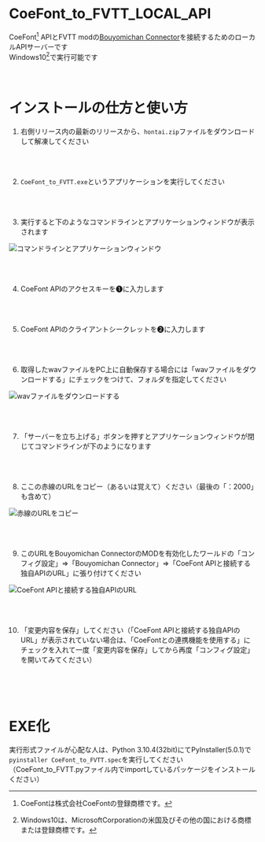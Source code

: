 # CoeFont_to_FVTT_LOCAL_API
CoeFont[^1] APIとFVTT modの[Bouyomichan Connector](https://github.com/AdmiralNyar/Bouyomichan-Connector)を接続するためのローカルAPIサーバーです<br>
Windows10[^2]で実行可能です
<br>
<br>
<br>
# インストールの仕方と使い方
1. 右側リリース内の最新のリリースから、`hontai.zip`ファイルをダウンロードして解凍してください
 <br>
 <br>

2. `CoeFont_to_FVTT.exe`というアプリケーションを実行してください
<br>
<br>

3. 実行すると下のようなコマンドラインとアプリケーションウィンドウが表示されます

![コマンドラインとアプリケーションウィンドウ](https://user-images.githubusercontent.com/52102146/168811129-c19fcfd9-ba7a-45d9-b79b-c23a6567ac14.png)

<br>
<br>

4. CoeFont APIのアクセスキーを➊に入力します
<br>
<br>

5. CoeFont APIのクライアントシークレットを➋に入力します
<br>
<br>

6. 取得したwavファイルをPC上に自動保存する場合には「wavファイルをダウンロードする」にチェックをつけて、フォルダを指定してください

![wavファイルをダウンロードする](https://user-images.githubusercontent.com/52102146/168811226-ae73ae41-5660-48bd-96d8-6c2c1ddeceef.png)

<br>
<br>

7. 「サーバーを立ち上げる」ボタンを押すとアプリケーションウィンドウが閉じてコマンドラインが下のようになります
<br>
<br>

8. ここの赤線のURLをコピー（あるいは覚えて）ください（最後の「：2000」も含めて）

![赤線のURLをコピー](https://user-images.githubusercontent.com/52102146/168811280-86ebf1c1-be20-436b-b069-7ec1895b9f5d.png)

<br>
<br>

9. このURLをBouyomichan ConnectorのMODを有効化したワールドの「コンフィグ設定」⇒「Bouyomichan Connector」⇒「CoeFont APIと接続する独自APIのURL」に張り付けてください

![CoeFont APIと接続する独自APIのURL](https://user-images.githubusercontent.com/52102146/168811830-303664ce-5fb3-4125-af7f-e26c03790385.png)

<br>
<br>

10. 「変更内容を保存」してください（「CoeFont APIと接続する独自APIのURL」が表示されていない場合は、「CoeFontとの連携機能を使用する」にチェックを入れて一度「変更内容を保存」してから再度「コンフィグ設定」を開いてみてください）
<br>
<br>
<br>

# EXE化
実行形式ファイルが心配な人は、Python 3.10.4(32bit)にてPyInstaller(5.0.1)で`pyinstaller CoeFont_to_FVTT.spec`を実行してください（CoeFont_to_FVTT.pyファイル内でimportしているパッケージをインストールください）


[^1]:CoeFontは株式会社CoeFontの登録商標です。
[^2]:Windows10は、MicrosoftCorporationの米国及びその他の国における商標または登録商標です。
